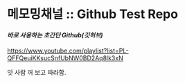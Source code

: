 # 메모밍채널 :: Github Test Repo

#### ***바로 사용하는 초간단 Github(깃허브)***
https://www.youtube.com/playlist?list=PL-QFFQeuiKKsucSnfUbNW0BD2Aq8lk3xN

잇 사람 꺼 보고 따라함. 
